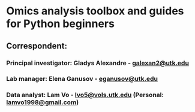 # Omics analysis toolbox and guides for Python beginners
## Correspondent:
  ### Principal investigator: Gladys Alexandre - galexan2@utk.edu
  ### Lab manager: Elena Ganusov - eganusov@utk.edu
  ### Data analyst: Lam Vo - lvo5@vols.utk.edu (Personal: lamvo1998@gmail.com)
